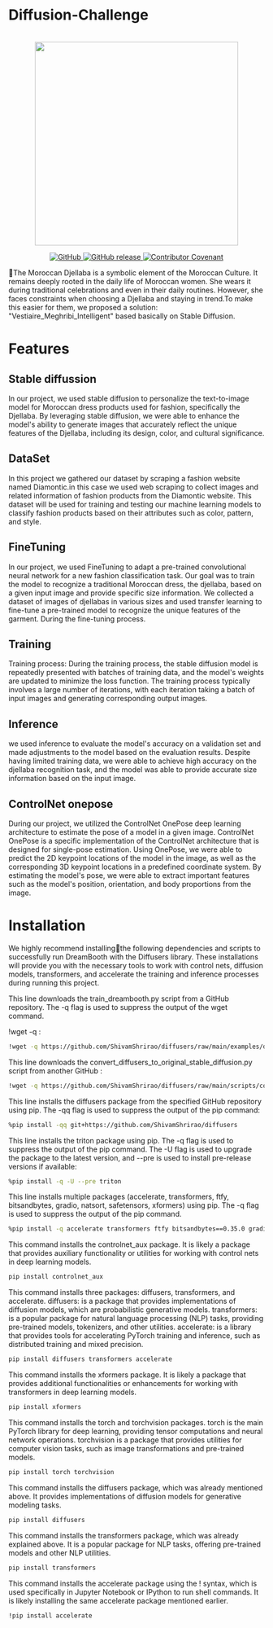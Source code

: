 # Diffusion-Challenge
<p align="center">
    <br>
    <img src="./docs/source/en/imgs/diffusers_library.jpg" width="400"/>
    <br>
<p>
<p align="center">
    <a href="https://github.com/huggingface/diffusers/blob/main/LICENSE">
        <img alt="GitHub" src="https://img.shields.io/github/license/huggingface/datasets.svg?color=blue">
    </a>
    <a href="https://github.com/huggingface/diffusers/releases">
        <img alt="GitHub release" src="https://img.shields.io/github/release/huggingface/diffusers.svg">
    </a>
    <a href="CODE_OF_CONDUCT.md">
        <img alt="Contributor Covenant" src="https://img.shields.io/badge/Contributor%20Covenant-2.0-4baaaa.svg">
    </a>
</p>

🤗The Moroccan Djellaba is a symbolic element of the Moroccan Culture. It remains deeply rooted in the daily life of Moroccan women. She wears it during traditional celebrations and even in their daily routines. However, she faces constraints when choosing a Djellaba and staying in trend.To make this easier for them, we proposed a solution: "Vestiaire_Meghribi_Intelligent" based basically on Stable Diffusion.
# Features
## Stable diffussion
In our project, we used stable diffusion to personalize the text-to-image model for Moroccan dress products used for fashion, specifically the Djellaba. By leveraging stable diffusion, we were able to enhance the model's ability to generate images that accurately reflect the unique features of the Djellaba, including its design, color, and cultural significance.
## DataSet
In this project  we gathered our dataset by scraping a fashion website named Diamontic.in this case we used web scraping to collect images and related information of fashion products from the Diamontic website. This dataset will be used for training and testing our machine learning models to classify fashion products based on their attributes such as color, pattern, and style.
## FineTuning
In our project, we used FineTuning to adapt a pre-trained convolutional neural network for a new fashion classification task. Our goal was to train the model to recognize a traditional Moroccan dress, the djellaba, based on a given input image and provide specific size information. We collected a dataset of images of djellabas in various sizes and used transfer learning to fine-tune a pre-trained model to recognize the unique features of the garment. During the fine-tuning process.
## Training
Training process: During the training process, the stable diffusion model is repeatedly presented with batches of training data, and the model's weights are updated to minimize the loss function. The training process typically involves a large number of iterations, with each iteration taking a batch of input images and generating corresponding output images.
## Inference
we used inference to evaluate the model's accuracy on a validation set and made adjustments to the model based on the evaluation results. Despite having limited training data, we were able to achieve high accuracy on the djellaba recognition task, and the model was able to provide accurate size information based on the input image.
## ControlNet onepose
During our project, we utilized the ControlNet OnePose deep learning architecture to estimate the pose of a model in a given image. ControlNet OnePose is a specific implementation of the ControlNet architecture that is designed for single-pose estimation. Using OnePose, we were able to predict the 2D keypoint locations of the model in the image, as well as the corresponding 3D keypoint locations in a predefined coordinate system. By estimating the model's pose, we were able to extract important features such as the model's position, orientation, and body proportions from the image.
# Installation
We highly recommend installing🤗the following dependencies and scripts to successfully run DreamBooth with the Diffusers library. These installations will provide you with the necessary tools to work with control nets, diffusion models, transformers, and accelerate the training and inference processes during running this project.

 This line downloads the train_dreambooth.py script from a GitHub repository. The -q flag is used to suppress the output of the wget command.

!wget -q :
    
```bash
!wget -q https://github.com/ShivamShrirao/diffusers/raw/main/examples/dreambooth/train_dreambooth.py
```
 This line downloads the convert_diffusers_to_original_stable_diffusion.py script from another GitHub :
 ```bash
!wget -q https://github.com/ShivamShrirao/diffusers/raw/main/scripts/convert_diffusers_to_original_stable_diffusion.py
```
 This line installs the diffusers package from the specified GitHub repository using pip. The -qq flag is used to suppress the output of the pip command:
  ```bash
  %pip install -qq git+https://github.com/ShivamShrirao/diffusers

```
 This line installs the triton package using pip. The -q flag is used to suppress the output of the pip command. The -U flag is used to upgrade the package to the latest version, and --pre is used to install pre-release versions if available:
 ```bash
%pip install -q -U --pre triton
```
This line installs multiple packages (accelerate, transformers, ftfy, bitsandbytes, gradio, natsort, safetensors, xformers) using pip. The -q flag is used to suppress the output of the pip command.
 ```bash
%pip install -q accelerate transformers ftfy bitsandbytes==0.35.0 gradio natsort safetensors xformers
```
This command installs the controlnet_aux package. It is likely a package that provides auxiliary functionality or utilities for working with control nets in deep learning models.
 ```bash
pip install controlnet_aux
```
This command installs three packages: diffusers, transformers, and accelerate.
diffusers: is a package that provides implementations of diffusion models, which are probabilistic generative models.
transformers: is a popular package for natural language processing (NLP) tasks, providing pre-trained models, tokenizers, and other utilities.
accelerate: is a library that provides tools for accelerating PyTorch training and inference, such as distributed training and mixed precision.
 ```bash
pip install diffusers transformers accelerate
```
This command installs the xformers package. It is likely a package that provides additional functionalities or enhancements for working with transformers in deep learning models.
 ```bash
pip install xformers
```
This command installs the torch and torchvision packages. torch is the main PyTorch library for deep learning, providing tensor computations and neural network operations. torchvision is a package that provides utilities for computer vision tasks, such as image transformations and pre-trained models.
 ```bash
pip install torch torchvision
```
This command installs the diffusers package, which was already mentioned above. It provides implementations of diffusion models for generative modeling tasks.
 ```bash
pip install diffusers
```
 This command installs the transformers package, which was already explained above. It is a popular package for NLP tasks, offering pre-trained models and other NLP utilities.
 ```bash
pip install transformers
```
This command installs the accelerate package using the ! syntax, which is used specifically in Jupyter Notebook or IPython to run shell commands. It is likely installing the same accelerate package mentioned earlier.
 ```bash
!pip install accelerate
```




 


